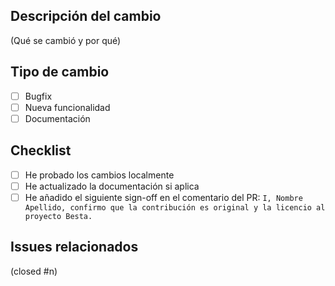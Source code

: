 ## Descripción del cambio
(Qué se cambió y por qué)

## Tipo de cambio
- [ ] Bugfix
- [ ] Nueva funcionalidad
- [ ] Documentación

## Checklist
- [ ] He probado los cambios localmente
- [ ] He actualizado la documentación si aplica
- [ ] He añadido el siguiente sign-off en el comentario del PR:
      `I, Nombre Apellido, confirmo que la contribución es original y la licencio al proyecto Besta.`

## Issues relacionados
(closed #n)
